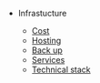 <!-- docs/_sidebar.md -->

* Infrastucture

  * [Cost](content/cost.md)
  * [Hosting](content/hosting.md)
  * [Back up](content/backup.md)
  * [Services](content/services.md)
  * [Technical stack](content/technical-stack.md)
